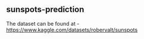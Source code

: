 ## sunspots-prediction

The dataset can be found at - https://www.kaggle.com/datasets/robervalt/sunspots
